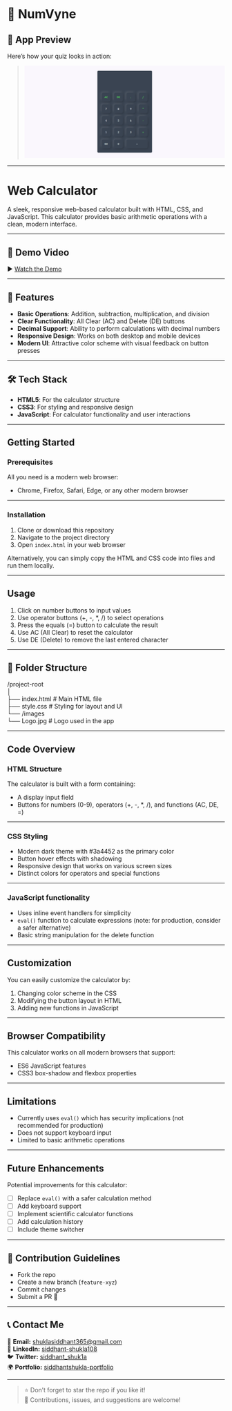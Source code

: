 # 🧮 NumVyne

## 📸 App Preview

Here’s how your quiz looks in action:

> ![App Preview](./logo.png)

---

# Web Calculator

A sleek, responsive web-based calculator built with HTML, CSS, and JavaScript. This calculator provides basic arithmetic operations with a clean, modern interface.

---

## 🎥 Demo Video

▶️ [Watch the Demo](https://siddhantshukla108.github.io/Calculator/)

---

## 🚀 Features

- **Basic Operations**: Addition, subtraction, multiplication, and division
- **Clear Functionality**: All Clear (AC) and Delete (DE) buttons
- **Decimal Support**: Ability to perform calculations with decimal numbers
- **Responsive Design**: Works on both desktop and mobile devices
- **Modern UI**: Attractive color scheme with visual feedback on button presses

---

## 🛠️ Tech Stack

- **HTML5**: For the calculator structure
- **CSS3**: For styling and responsive design
- **JavaScript**: For calculator functionality and user interactions

---

## Getting Started

### Prerequisites

All you need is a modern web browser:
- Chrome, Firefox, Safari, Edge, or any other modern browser

--- 

### Installation

1. Clone or download this repository
2. Navigate to the project directory
3. Open `index.html` in your web browser

Alternatively, you can simply copy the HTML and CSS code into files and run them locally.

---

## Usage

1. Click on number buttons to input values
2. Use operator buttons (+, -, *, /) to select operations
3. Press the equals (=) button to calculate the result
4. Use AC (All Clear) to reset the calculator
5. Use DE (Delete) to remove the last entered character

---

## 📁 Folder Structure

/project-root <br/>
│ <br/>
├── index.html # Main HTML file <br/>
├── style.css # Styling for layout and UI <br/>
└── /images <br/>
└── Logo.jpg # Logo used in the app <br/>

---

## Code Overview

### HTML Structure
The calculator is built with a form containing:
- A display input field
- Buttons for numbers (0-9), operators (+, -, *, /), and functions (AC, DE, =)

--- 

### CSS Styling
- Modern dark theme with #3a4452 as the primary color
- Button hover effects with shadowing
- Responsive design that works on various screen sizes
- Distinct colors for operators and special functions

---

### JavaScript functionality
- Uses inline event handlers for simplicity
- `eval()` function to calculate expressions (note: for production, consider a safer alternative)
- Basic string manipulation for the delete function

---

## Customization

You can easily customize the calculator by:
1. Changing color scheme in the CSS
2. Modifying the button layout in HTML
3. Adding new functions in JavaScript

---

## Browser Compatibility

This calculator works on all modern browsers that support:
- ES6 JavaScript features
- CSS3 box-shadow and flexbox properties

---

## Limitations

- Currently uses `eval()` which has security implications (not recommended for production)
- Does not support keyboard input
- Limited to basic arithmetic operations

---

## Future Enhancements

Potential improvements for this calculator:
- [ ] Replace `eval()` with a safer calculation method
- [ ] Add keyboard support
- [ ] Implement scientific calculator functions
- [ ] Add calculation history
- [ ] Include theme switcher

---

## 🤝 Contribution Guidelines
- Fork the repo
- Create a new branch (`feature-xyz`)
- Commit changes
- Submit a PR 🚀

---

## 📞 Contact Me

📧 **Email:** shuklasiddhant365@gmail.com  
💼 **LinkedIn:** [siddhant-shukla108](https://www.linkedin.com/in/siddhant-shukla108/) <br/>
🐦 **Twitter:** [siddhant_shuk1a](https://x.com/siddhant_shuk1a)  
🌍 **Portfolio:** [siddhantshukla-portfolio](https://siddhantshukla-portfolio.netlify.app/)

---

> ⭐ Don’t forget to star the repo if you like it!  
> 🤝 Contributions, issues, and suggestions are welcome!
